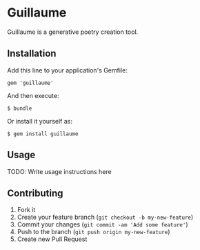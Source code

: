 # Guillaume

Guillaume is a generative poetry creation tool.

## Installation

Add this line to your application's Gemfile:

    gem 'guillaume'

And then execute:

    $ bundle

Or install it yourself as:

    $ gem install guillaume

## Usage

TODO: Write usage instructions here

## Contributing

1. Fork it
2. Create your feature branch (`git checkout -b my-new-feature`)
3. Commit your changes (`git commit -am 'Add some feature'`)
4. Push to the branch (`git push origin my-new-feature`)
5. Create new Pull Request
